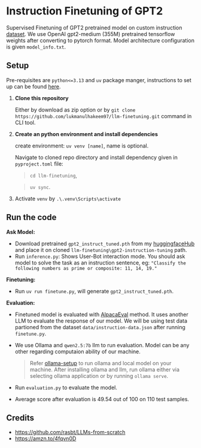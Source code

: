 # Instruction Finetuning of GPT2
Supervised Finetuning of GPT2 pretrained model on custom instruction [dataset](https://raw.githubusercontent.com/rasbt/LLMs-from-scratch/main/ch07/01_main-chapter-code/instruction-data.json). We use OpenAI gpt2-medium (355M) pretrained tensorflow weights after converting to pytorch format. Model architecture configuration is given `model_info.txt`.

## Setup
Pre-requisites are `python<=3.13` and `uv` package manger, instructions to set up can be found [here](https://docs.astral.sh/uv/getting-started/).
1. **Clone this repository**
   
   Either by download as zip option or by `git clone https://github.com/lukmanulhakeem97/llm-finetuning.git` command in CLI tool.
2. **Create an python environment and install dependencies**

   create environment: `uv venv [name]`, name is optional.
   
   Navigate to cloned repo directory and install dependency given in `pyproject.toml` file:
      > `cd llm-finetuning`,
      
      > `uv sync`.
4. Activate `venv` by `.\.venv\Scripts\activate`

## Run the code
**Ask Model:**
- Download pretrained `gpt2_instruct_tuned.pth` from my [huggingfaceHub](https://huggingface.co/lukmanulhakeem/gpt2-instruction-tuned/tree/main) and place it on cloned `llm-finetuning\gpt2-instruction-tuning` path.
- Run `inference.py`: Shows User-Bot interaction mode. You should ask model to solve the task as an instruction sentence, eg: `"Classify the following numbers as prime or composite: 11, 14, 19."`

**Finetuning:**
- Run `uv run finetune.py`, will generate `gpt2_instruct_tuned.pth`.

**Evaluation:**
- Finetuned model is evaluated with [AlpacaEval](https://tatsu-lab.github.io/alpaca_eval/) method. It uses another LLM to evaluate the response of our model. We will be using test data partioned from the dataset `data/instruction-data.json` after running `finetune.py`.
- We use Ollama and `qwen2.5:7b` llm to run evaluation. Model can be any other regarding computaion ability of our machine.
  
     > Refer [ollama-setup](https://github.com/ollama/ollama) to run ollama and local model on your machine.
     > After installing ollama and llm, run ollama either via selecting ollama application or by running `ollama serve`.
     
- Run `evaluation.py` to evaluate the model.
- Average score after evaluation is 49.54 out of 100 on 110 test samples.

## Credits
- https://github.com/rasbt/LLMs-from-scratch
- https://amzn.to/4fqvn0D







